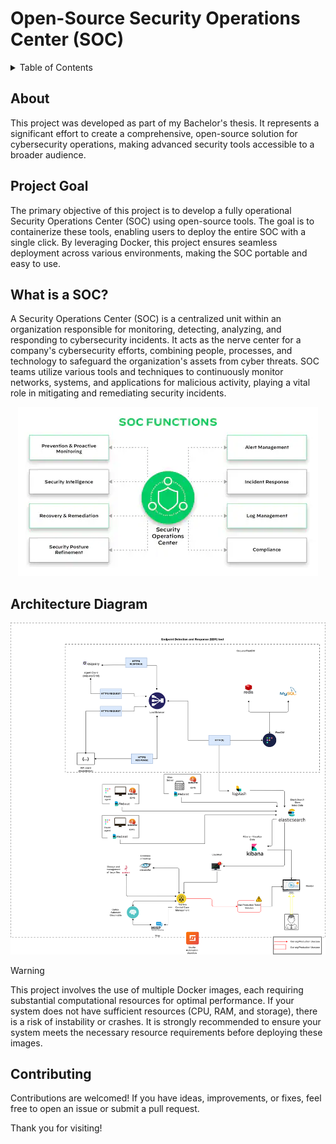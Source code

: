 # Open-Source Security Operations Center (SOC)

<details>>
<summary>Table of Contents</summary>

1. [About](#about)
2. [Project Goal](#project-goal)
3. [What is a SOC?](#what-is-a-soc)
4. [Architecture Diagram](#architecture-diagram)
5. [Contributing](#contributing)

</details>

## About

This project was developed as part of my Bachelor's thesis. It represents a significant effort to create a comprehensive, open-source solution for cybersecurity operations, making advanced security tools accessible to a broader audience.

## Project Goal

The primary objective of this project is to develop a fully operational Security Operations Center (SOC) using open-source tools. The goal is to containerize these tools, enabling users to deploy the entire SOC with a single click. By leveraging Docker, this project ensures seamless deployment across various environments, making the SOC portable and easy to use.

## What is a SOC?

A Security Operations Center (SOC) is a centralized unit within an organization responsible for monitoring, detecting, analyzing, and responding to cybersecurity incidents. It acts as the nerve center for a company's cybersecurity efforts, combining people, processes, and technology to safeguard the organization's assets from cyber threats. SOC teams utilize various tools and techniques to continuously monitor networks, systems, and applications for malicious activity, playing a vital role in mitigating and remediating security incidents.

<p align="center">
  <img src="./soc-principals.png" alt="SOC Overview" />
</p>

## Architecture Diagram

<p align="center">
  <img src="./soc_architecture_diagram.png" alt="SOC Architecture Diagram" />
</p>

> [!Warning]
>
> This project involves the use of multiple Docker images, each requiring substantial computational resources for optimal performance. If your system does not have sufficient resources (CPU, RAM, and storage), there is a risk of instability or crashes. It is strongly recommended to ensure your system meets the necessary resource requirements before deploying these images.

## Contributing

Contributions are welcomed! If you have ideas, improvements, or fixes, feel free to open an issue or submit a pull request.

Thank you for visiting!

